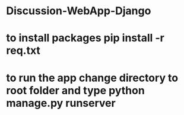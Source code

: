 # Discussion-WebApp-Django
# to install packages pip install -r req.txt
# to run the app change directory to root folder and type python manage.py runserver
